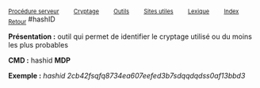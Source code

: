 <sub>[Procédure serveur](server_procedure.md)&nbsp; &nbsp; &nbsp; &nbsp; &nbsp;[Cryptage](cryptage.md)&nbsp; &nbsp; &nbsp; &nbsp; &nbsp;[Outils](tools.md)&nbsp; &nbsp; &nbsp; &nbsp; &nbsp;[Sites utiles](useful_website.md)&nbsp; &nbsp; &nbsp; &nbsp; &nbsp;[Lexique](lexique.md)&nbsp; &nbsp; &nbsp; &nbsp; &nbsp;[Index](index.md)</sub>
<sub>[Retour](cryptage.md)</sub>
#hashID

**Présentation :** outil qui permet de identifier le cryptage utilisé ou du moins les plus probables

**CMD :** hashid **MDP**

**Exemple :** *hashid 2cb42fsqfq8734ea607eefed3b7sdqqdqdss0af13bbd3*
